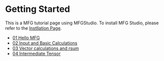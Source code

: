# Getting Started

This is a MFG tutorial page using MFGStudio.
To install MFG Studio, please refer to the [Instllation Page](../Installation.md).

- [01 Hello MFG](01_HelloMFG.md)
- [02 Input and Basic Calculations](02_Basic.md)
- [03 Vector calculations and rsum](03_VectorRsum.md)
- [04 Intermediate Tensor](04_InterTensor.md)